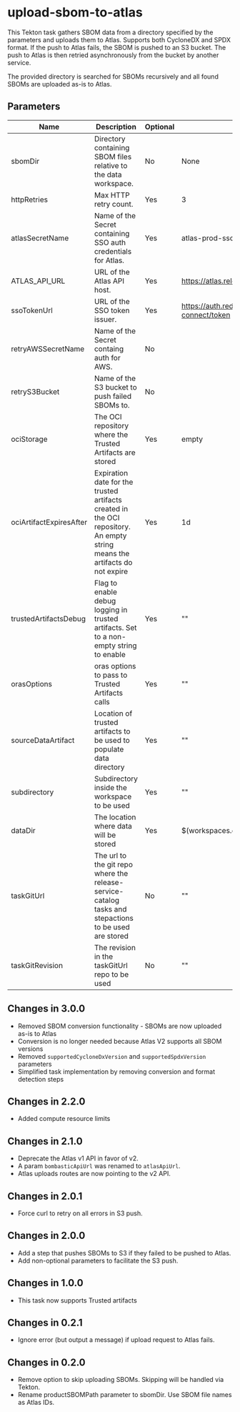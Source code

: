 # upload-sbom-to-atlas
This Tekton task gathers SBOM data from a directory specified by the parameters
and uploads them to Atlas. Supports both CycloneDX and SPDX format. If the push 
to Atlas fails, the SBOM is pushed to an S3 bucket. The push to Atlas is then 
retried asynchronously from the bucket by another service.

The provided directory is searched for SBOMs recursively and all found SBOMs
are uploaded as-is to Atlas.

## Parameters
| Name                      | Description                                                                                                                | Optional | Default value                                                                 |
| ------------------------- | -------------------------------------------------------------------------------------------------------------------------- | -------- | ----------------------------------------------------------------------------- |
| sbomDir                   | Directory containing SBOM files relative to the data workspace.                                                            | No       | None                                                                          |
| httpRetries               | Max HTTP retry count.                                                                                                      | Yes      | 3                                                                             |
| atlasSecretName           | Name of the Secret containing SSO auth credentials for Atlas.                                                              | Yes      | atlas-prod-sso-secret                                                         |
| ATLAS_API_URL             | URL of the Atlas API host.                                                                                                 | Yes      | https://atlas.release.devshift.net                                            |
| ssoTokenUrl               | URL of the SSO token issuer.                                                                                               | Yes      | https://auth.redhat.com/auth/realms/EmployeeIDP/protocol/openid-connect/token |
| retryAWSSecretName        | Name of the Secret containg auth for AWS.                                                                                  | No       |                                                                               |
| retryS3Bucket             | Name of the S3 bucket to push failed SBOMs to.                                                                             | No       |                                                                               |
| ociStorage                | The OCI repository where the Trusted Artifacts are stored                                                                  | Yes      | empty                                                                         |
| ociArtifactExpiresAfter   | Expiration date for the trusted artifacts created in the OCI repository. An empty string means the artifacts do not expire | Yes      | 1d                                                                            |
| trustedArtifactsDebug     | Flag to enable debug logging in trusted artifacts. Set to a non-empty string to enable                                     | Yes      | ""                                                                            |
| orasOptions               | oras options to pass to Trusted Artifacts calls                                                                            | Yes      | ""                                                                            |
| sourceDataArtifact        | Location of trusted artifacts to be used to populate data directory                                                        | Yes      | ""                                                                            |
| subdirectory              | Subdirectory inside the workspace to be used                                                                               | Yes      | ""                                                                            |
| dataDir                   | The location where data will be stored                                                                                     | Yes      | $(workspaces.data.path)                                                       |
| taskGitUrl                | The url to the git repo where the release-service-catalog tasks and stepactions to be used are stored                      | No       | ""                                                                            |
| taskGitRevision           | The revision in the taskGitUrl repo to be used                                                                             | No       | ""                                                                            |

## Changes in 3.0.0
* Removed SBOM conversion functionality - SBOMs are now uploaded as-is to Atlas
* Conversion is no longer needed because Atlas V2 supports all SBOM versions
* Removed `supportedCycloneDxVersion` and `supportedSpdxVersion` parameters
* Simplified task implementation by removing conversion and format detection steps

## Changes in 2.2.0
* Added compute resource limits

## Changes in 2.1.0
* Deprecate the Atlas v1 API in favor of v2.
* A param `bombasticApiUrl` was renamed to `atlasApiUrl`.
* Atlas uploads routes are now pointing to the v2 API.

## Changes in 2.0.1
* Force curl to retry on all errors in S3 push.

## Changes in 2.0.0
* Add a step that pushes SBOMs to S3 if they failed to be pushed to Atlas.
* Add non-optional parameters to facilitate the S3 push.

## Changes in 1.0.0
* This task now supports Trusted artifacts

## Changes in 0.2.1
* Ignore error (but output a message) if upload request to Atlas fails.

## Changes in 0.2.0
* Remove option to skip uploading SBOMs. Skipping will be handled via Tekton.
* Rename productSBOMPath parameter to sbomDir. Use SBOM file names as Atlas IDs.
